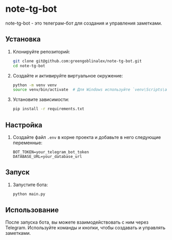 # note-tg-bot

note-tg-bot - это телеграм-бот для создания и управления заметками.

## Установка

1. Клонируйте репозиторий:
    ```sh
    git clone git@github.com:greengoblinalex/note-tg-bot.git
    cd note-tg-bot
    ```

2. Создайте и активируйте виртуальное окружение:
    ```sh
    python -m venv venv
    source venv/bin/activate  # Для Windows используйте `venv\Scripts\activate`
    ```

3. Установите зависимости:
    ```sh
    pip install -r requirements.txt
    ```

## Настройка

1. Создайте файл `.env` в корне проекта и добавьте в него следующие переменные:
    ```env
    BOT_TOKEN=your_telegram_bot_token
    DATABASE_URL=your_database_url
    ```

## Запуск

1. Запустите бота:
    ```sh
    python main.py
    ```

## Использование

После запуска бота, вы можете взаимодействовать с ним через Telegram. Используйте команды и кнопки, чтобы создавать и управлять заметками.
